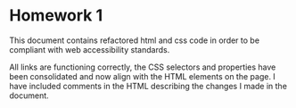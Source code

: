# Homework 1

This document contains refactored html and css code in order to be compliant with web accessibility standards.

All links are functioning correctly, the CSS selectors and properties have been consolidated and now align with the HTML elements on the page.  I have included comments in the HTML describing the changes I made in the document.  